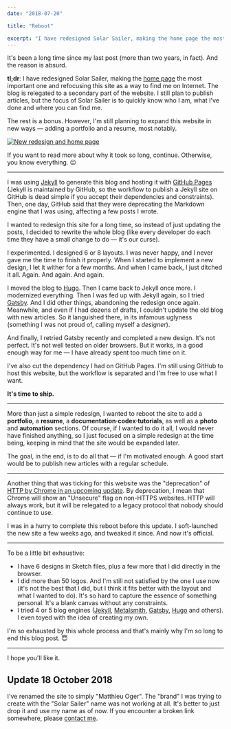 ```yaml
---
date: "2018-07-20"

title: "Reboot"

excerpt: "I have redesigned Solar Sailer, making the home page the most important one and refocusing this site as a way to find me on Internet. The blog is relegated to a secondary part of the website. I still plan to publish articles, but the focus of Solar Sailer is to quickly know who I am, what I've done and where you can find me. The rest is a bonus."
---
```


It's been a long time since my last post (more than two years, in fact). And the reason is absurd.

**tl;dr**: I have redesigned Solar Sailer, making the [home page](/) the most important one and refocusing this site as a way to find me on Internet. The blog is relegated to a secondary part of the website. I still plan to publish articles, but the focus of Solar Sailer is to quickly know who I am, what I've done and where you can find me.

The rest is a bonus. However, I'm still planning to expand this website in new ways — adding a portfolio and a resume, most notably.

[ ![New redesign and home page](/images/posts/2018-07-20-reboot.jpg) ](/)

If you want to read more about why it took so long, continue. Otherwise, you know everything. 😉

---

I was using [Jekyll][jekyll] to generate this blog and hosting it with [GitHub Pages](https://pages.github.com) (Jekyll is maintained by GitHub, so the workflow to publish a Jekyll site on GitHub is dead simple if you accept their dependencies and constraints). Then, one day, GitHub said that they were deprecating the Markdown engine that I was using, affecting a few posts I wrote.

I wanted to redesign this site for a long time, so instead of just updating the posts, I decided to rewrite the whole blog (like every developer do each time they have a small change to do — it's our curse).

I experimented. I designed 6 or 8 layouts. I was never happy, and I never gave me the time to finish it properly. When I started to implement a new design, I let it wither for a few months. And when I came back, I just ditched it all. Again. And again. And again.

I moved the blog to [Hugo][hugo]. Then I came back to Jekyll once more. I modernized everything. Then I was fed up with Jekyll again, so I tried [Gatsby][gatsby]. And I did other things, abandoning the redesign once again. Meanwhile, and even if I had dozens of drafts, I couldn't update the old blog with new articles. So it languished there, in its infamous uglyness (something I was not proud of, calling myself a _designer_).

And finally, I retried Gatsby recently and completed a new design. It's not perfect. It's not well tested on older browsers. But it works, in a good enough way for me — I have already spent too much time on it.

I've also cut the dependency I had on GitHub Pages. I'm still using GitHub to host this website, but the workflow is separated and I'm free to use what I want.

**It's time to ship.**

---

More than just a simple redesign, I wanted to reboot the site to add a **portfolio**, a **resume**, a **documentation·codex·tutorials**, as well as a **photo** and **automation** sections. Of course, if I wanted to do it all, I would never have finished anything, so I just focused on a simple redesign at the time being, keeping in mind that the site would be expanded later.

The goal, in the end, is to do all that — if I'm motivated enough. A good start would be to publish new articles with a regular schedule.

---

Another thing that was ticking for this website was the "deprecation" of [HTTP by Chrome in an upcoming update](https://security.googleblog.com/2018/02/a-secure-web-is-here-to-stay.html). By deprecation, I mean that Chrome will show an "Unsecure" flag on non-HTTPS websites. HTTP will always work, but it will be relegated to a legacy protocol that nobody should continue to use.

I was in a hurry to complete this reboot before this update. I soft-launched the new site a few weeks ago, and tweaked it since. And now it's official.

---

To be a little bit exhaustive:

- I have 6 designs in Sketch files, plus a few more that I did directly in the browser.
- I did more than 50 logos. And I'm still not satisfied by the one I use now (it's not the best that I did, but I think it fits better with the layout and what I wanted to do). It's so hard to capture the essence of something personal. It's a blank canvas without any constraints.
- I tried 4 or 5 blog engines ([Jekyll][jekyll], [Metalsmith][metalsmith], [Gatsby][gatsby], [Hugo][hugo] and others). I even toyed with the idea of creating my own.

I'm so exhausted by this whole process and that's mainly why I'm so long to end this blog post. 😇

---

I hope you'll like it.

## Update <span class="more">18 October 2018</span>

I've renamed the site to simply "Matthieu Oger". The "brand" I was trying to create with the "Solar Sailer" name was not working at all. It's better to just drop it and use my name as of now. If you encounter a broken link somewhere, please [contact me](/about/).


[jekyll]: http://jekyllrb.com
[hugo]: https://gohugo.io
[metalsmith]: http://www.metalsmith.io
[gatsby]: https://www.gatsbyjs.org
